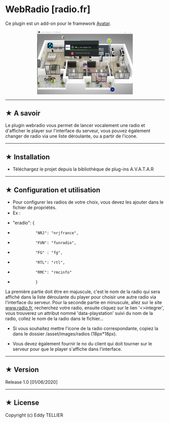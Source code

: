 # WebRadio [radio.fr]

Ce plugin est un add-on pour le framework [Avatar](https://github.com/Spikharpax/Avatar-Serveur-3.0).

<p align="center"><img src="webradio/assets/images/player.png" width="60%" height="60%"/></p>

***
## ★ A savoir
Le plugin webradio vous permet de lancer vocalement une radio et d'afficher le player sur l'interface du serveur, vous pouvez également changer de radio via une liste déroulante, ou a partir de l'icone.

***
## ★ Installation
* Téléchargez le projet depuis la bibliothèque de plug-ins A.V.A.T.A.R

***
## ★ Configuration et utilisation
* Pour configurer les radios de votre choix, vous devez les ajouter dans le fichier de propriétés. 
* Ex     : 
  
- "eradio": {
-				"NRJ": "nrjfrance",
-				"FUN": "funradio",
-				"FG" : "fg",
-				"RTL": "rtl",
-				"RMC": "rmcinfo"
-               }
La première partie doit être en majuscule, c'est le nom de la radio qui sera affiché dans la liste déroulante du player pour choisir une autre radio via l'interface du serveur. Pour la seconde partie en minuscule, allez sur le site www.radio.fr, recherchez votre radio, ensuite cliquez sur le lien '<>integrer', vous trouverez un attribut nommé 'data-playstation' suivi du nom de la radio, collez le nom de la radio dans le fichier...

* Si vous souhaitez mettre l'icone de la radio correspondante, copiez la dans le dossier /asset/images/radios (18px*18px).

* Vous devez également fournir le no du client qui doit tourner sur le serveur pour que le player s'affiche dans l'interface.

***
## ★ Version
Release 1.0 [01/06/2020]

***
## ★ License
Copyright (c) Eddy TELLIER

<BR><BR>
